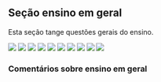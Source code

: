 

## Seção ensino em geral

Esta seção tange questões gerais do ensino.

![](12.png)
![](13.png)
![](14.png)
![](15.png)
![](16.png)
![](17.png)
![](18.png)
![](19.png)
![](20.png)
![](21.png)

### Comentários sobre ensino em geral
